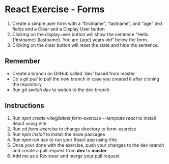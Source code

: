 # React Exercise - Forms

1. Create a simple user form with a “firstname”, “lastname”, and “age” text fields and a Clear and a Display User button
2. Clicking on the display user button will show the sentence “Hello {firstname} {lastname}. You are {age} years old” below the form.
3. Clicking on the clear button will reset the state and hide the sentence.

## Remember

- Create a branch on GitHub called 'dev' based from master
- Do a *git pull* to pull the new branch in case you created it after cloning the repository
- Run *git switch dev* to switch to the dev branch

## Instructions

1. Run *npm create vite@latest form-exercise --template react* to install React using Vite
2. Run *cd form-exercise* to change directory to form-exercise
3. Run *npm install* to install the node packages
4. Run *npm run dev* to run your React app using Vite
5. Once your done with the exercise, push your changes to the dev branch and create a pull request from **dev** to **master**
6. Add me as a Reviewer and merge your pull request
